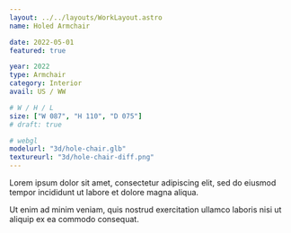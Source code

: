 ```yaml
---
layout: ../../layouts/WorkLayout.astro
name: Holed Armchair

date: 2022-05-01
featured: true

year: 2022
type: Armchair
category: Interior
avail: US / WW

# W / H / L
size: ["W 087", "H 110", "D 075"]
# draft: true

# webgl
modelurl: "3d/hole-chair.glb"
textureurl: "3d/hole-chair-diff.png"
---
```


Lorem ipsum dolor sit amet, consectetur adipiscing elit, sed do eiusmod tempor incididunt ut labore et dolore magna aliqua.

Ut enim ad minim veniam, quis nostrud exercitation ullamco laboris nisi ut aliquip ex ea commodo consequat.
